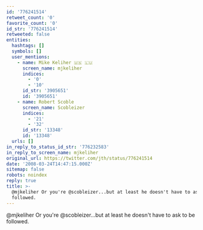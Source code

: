 ```yaml
---
id: '776241514'
retweet_count: '0'
favorite_count: '0'
id_str: '776241514'
retweeted: false
entities:
  hashtags: []
  symbols: []
  user_mentions:
    - name: Mike Keliher 🇺🇸 🇱🇺
      screen_name: mjkeliher
      indices:
        - '0'
        - '10'
      id_str: '3905651'
      id: '3905651'
    - name: Robert Scoble
      screen_name: Scobleizer
      indices:
        - '21'
        - '32'
      id_str: '13348'
      id: '13348'
  urls: []
in_reply_to_status_id_str: '776232583'
in_reply_to_screen_name: mjkeliher
original_url: https://twitter.com/jth/status/776241514
date: '2008-03-24T14:47:15.000Z'
sitemap: false
robots: noindex
reply: true
title: >-
  @mjkeliher Or you're @scobleizer...but at least he doesn't have to ask to be
  followed.
---
```


@mjkeliher Or you're @scobleizer...but at least he doesn't have to ask to be followed.